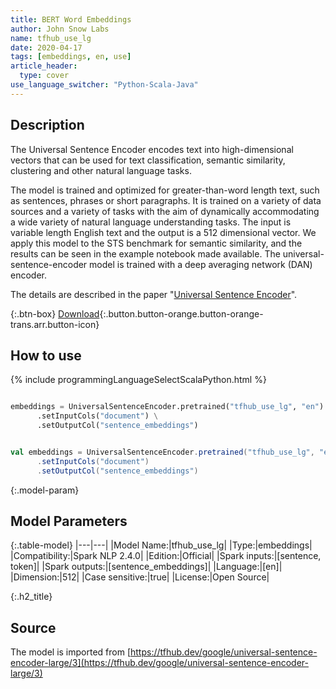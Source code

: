 ```yaml
---
title: BERT Word Embeddings
author: John Snow Labs
name: tfhub_use_lg
date: 2020-04-17
tags: [embeddings, en, use]
article_header:
  type: cover
use_language_switcher: "Python-Scala-Java"
---
```


## Description
The Universal Sentence Encoder encodes text into high-dimensional vectors that can be used for text classification, semantic similarity, clustering and other natural language tasks.

The model is trained and optimized for greater-than-word length text, such as sentences, phrases or short paragraphs. It is trained on a variety of data sources and a variety of tasks with the aim of dynamically accommodating a wide variety of natural language understanding tasks. The input is variable length English text and the output is a 512 dimensional vector. We apply this model to the STS benchmark for semantic similarity, and the results can be seen in the example notebook made available. The universal-sentence-encoder model is trained with a deep averaging network (DAN) encoder.

The details are described in the paper "[Universal Sentence Encoder](https://arxiv.org/abs/1803.11175)".

{:.btn-box}
[Download](https://s3.amazonaws.com/auxdata.johnsnowlabs.com/public/models/tfhub_use_lg_en_2.4.0_2.4_1587136993894.zip){:.button.button-orange.button-orange-trans.arr.button-icon}

## How to use

{% include programmingLanguageSelectScalaPython.html %}

```python

embeddings = UniversalSentenceEncoder.pretrained("tfhub_use_lg", "en") \
      .setInputCols("document") \
      .setOutputCol("sentence_embeddings")
```

```scala

val embeddings = UniversalSentenceEncoder.pretrained("tfhub_use_lg", "en")
      .setInputCols("document")
      .setOutputCol("sentence_embeddings")
```

{:.model-param}
## Model Parameters

{:.table-model}
|---|---|
|Model Name:|tfhub_use_lg|
|Type:|embeddings|
|Compatibility:|Spark NLP 2.4.0|
|Edition:|Official|
|Spark inputs:|[sentence, token]|
|Spark outputs:|[sentence_embeddings]|
|Language:|[en]|
|Dimension:|512|
|Case sensitive:|true|
|License:|Open Source|

{:.h2_title}
## Source
The model is imported from [https://tfhub.dev/google/universal-sentence-encoder-large/3](https://tfhub.dev/google/universal-sentence-encoder-large/3)
